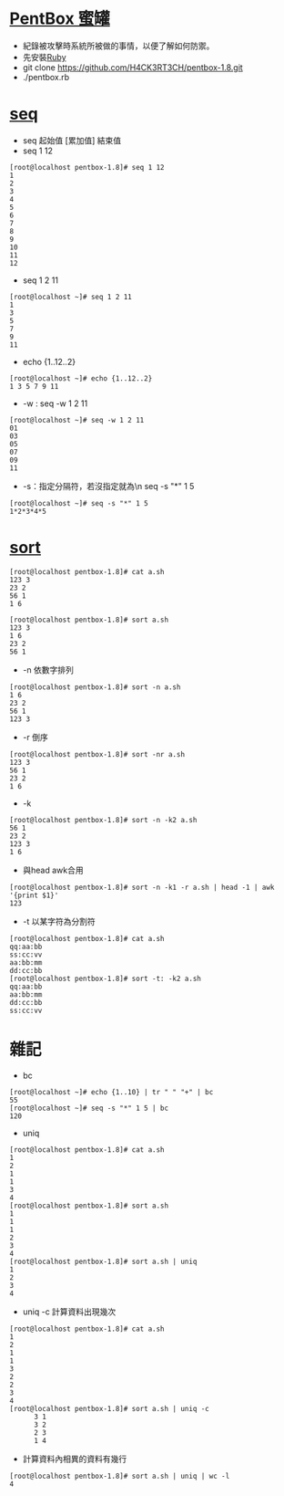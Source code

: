 # [PentBox 蜜罐](https://it001.pixnet.net/blog/post/332731399-it%E5%B0%88%E9%A1%8C-%E5%9C%A8kali-%E4%B8%AD%E5%BB%BA%E7%BD%AE%E8%9C%9C%E7%BD%90%EF%BC%88pentbox%EF%BC%89)
* 紀錄被攻擊時系統所被做的事情，以便了解如何防禦。
* 先安裝[Ruby](https://tecadmin.net/install-ruby-latest-stable-centos/)
* git clone https://github.com/H4CK3RT3CH/pentbox-1.8.git
* ./pentbox.rb

# [seq](https://blog.csdn.net/qq_42935487/article/details/89028481)
* seq 起始值 [累加值] 結束值
* seq 1 12 
```
[root@localhost pentbox-1.8]# seq 1 12
1
2
3
4
5
6
7
8
9
10
11
12
```
* seq 1 2 11
```
[root@localhost ~]# seq 1 2 11
1
3
5
7
9
11
```
* echo {1..12..2}
```
[root@localhost ~]# echo {1..12..2}
1 3 5 7 9 11
```
* -w : seq -w 1 2 11
```
[root@localhost ~]# seq -w 1 2 11
01
03
05
07
09
11
```
* -s：指定分隔符，若沒指定就為\n seq -s "*" 1 5
```
[root@localhost ~]# seq -s "*" 1 5
1*2*3*4*5
```

# [sort](https://blog.csdn.net/qq_42935487/article/details/89028481)
```
[root@localhost pentbox-1.8]# cat a.sh
123 3
23 2
56 1
1 6

[root@localhost pentbox-1.8]# sort a.sh
123 3
1 6
23 2
56 1
```
* -n 依數字排列
```
[root@localhost pentbox-1.8]# sort -n a.sh
1 6
23 2
56 1
123 3
```
* -r 倒序
```
[root@localhost pentbox-1.8]# sort -nr a.sh
123 3
56 1
23 2
1 6
```
* -k
```
[root@localhost pentbox-1.8]# sort -n -k2 a.sh
56 1
23 2
123 3
1 6
```
* 與head awk合用
```
[root@localhost pentbox-1.8]# sort -n -k1 -r a.sh | head -1 | awk '{print $1}'
123
```
* -t 以某字符為分割符
```
[root@localhost pentbox-1.8]# cat a.sh
qq:aa:bb
ss:cc:vv
aa:bb:mm
dd:cc:bb
[root@localhost pentbox-1.8]# sort -t: -k2 a.sh
qq:aa:bb
aa:bb:mm
dd:cc:bb
ss:cc:vv
```


# 雜記
* bc
```
[root@localhost ~]# echo {1..10} | tr " " "+" | bc
55
[root@localhost ~]# seq -s "*" 1 5 | bc
120
```
* uniq
```
[root@localhost pentbox-1.8]# cat a.sh
1
2
1
1
3
4
[root@localhost pentbox-1.8]# sort a.sh
1
1
1
2
3
4
[root@localhost pentbox-1.8]# sort a.sh | uniq
1
2
3
4
```
* uniq -c 計算資料出現幾次
```
[root@localhost pentbox-1.8]# cat a.sh
1
2
1
1
3
2
2
3
4
[root@localhost pentbox-1.8]# sort a.sh | uniq -c
      3 1
      3 2
      2 3
      1 4
```
* 計算資料內相異的資料有幾行
```
[root@localhost pentbox-1.8]# sort a.sh | uniq | wc -l
4
```
